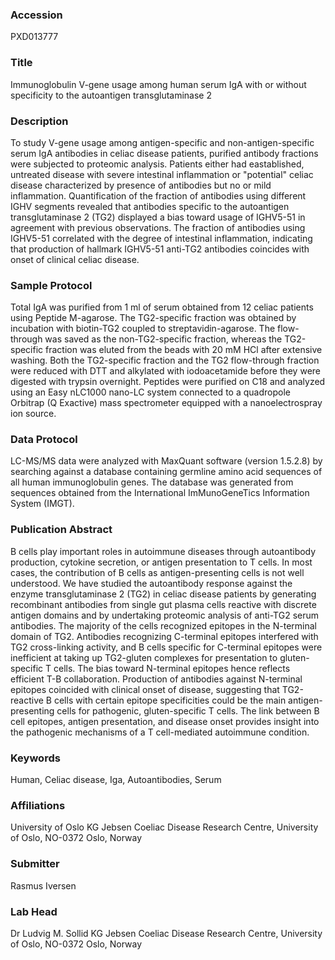 ### Accession
PXD013777

### Title
Immunoglobulin V-gene usage among human serum IgA with or without specificity to the autoantigen transglutaminase 2

### Description
To study V-gene usage among antigen-specific and non-antigen-specific serum IgA antibodies in celiac disease patients, purified antibody fractions were subjected to proteomic analysis. Patients either had eastablished, untreated disease with severe intestinal inflammation or "potential" celiac disease characterized by presence of antibodies but no or mild inflammation. Quantification of the fraction of antibodies using different IGHV segments revealed that antibodies specific to the autoantigen transglutaminase 2 (TG2) displayed a bias toward usage of IGHV5-51 in agreement with previous observations. The fraction of antibodies using IGHV5-51 correlated with the degree of intestinal inflammation, indicating that production of hallmark IGHV5-51 anti-TG2 antibodies coincides with onset of clinical celiac disease.

### Sample Protocol
Total IgA was purified from 1 ml of serum obtained from 12 celiac patients using Peptide M-agarose. The TG2-specific fraction was obtained by incubation with biotin-TG2 coupled to streptavidin-agarose. The flow-through was saved as the non-TG2-specific fraction, whereas the TG2-specific fraction was eluted from the beads with 20 mM HCl after extensive washing. Both the TG2-specific fraction and the TG2 flow-through fraction were reduced with DTT and alkylated with iodoacetamide before they were digested with trypsin overnight. Peptides were purified on C18 and analyzed using an Easy nLC1000 nano-LC system connected to a quadropole Orbitrap (Q Exactive) mass spectrometer equipped with a nanoelectrospray ion source.

### Data Protocol
LC-MS/MS data were analyzed with MaxQuant software (version 1.5.2.8) by searching against a database containing germline amino acid sequences of all human immunoglobulin genes. The database was generated from sequences obtained from the International ImMunoGeneTics Information System (IMGT).

### Publication Abstract
B cells play important roles in autoimmune diseases through autoantibody production, cytokine secretion, or antigen presentation to T cells. In most cases, the contribution of B cells as antigen-presenting cells is not well understood. We have studied the autoantibody response against the enzyme transglutaminase 2 (TG2) in celiac disease patients by generating recombinant antibodies from single gut plasma cells reactive with discrete antigen domains and by undertaking proteomic analysis of anti-TG2 serum antibodies. The majority of the cells recognized epitopes in the N-terminal domain of TG2. Antibodies recognizing C-terminal epitopes interfered with TG2 cross-linking activity, and B cells specific for C-terminal epitopes were inefficient at taking up TG2-gluten complexes for presentation to gluten-specific T cells. The bias toward N-terminal epitopes hence reflects efficient T-B collaboration. Production of antibodies against N-terminal epitopes coincided with clinical onset of disease, suggesting that TG2-reactive B cells with certain epitope specificities could be the main antigen-presenting cells for pathogenic, gluten-specific T cells. The link between B cell epitopes, antigen presentation, and disease onset provides insight into the pathogenic mechanisms of a T cell-mediated autoimmune condition.

### Keywords
Human, Celiac disease, Iga, Autoantibodies, Serum

### Affiliations
University of Oslo
KG Jebsen Coeliac Disease Research Centre, University of Oslo, NO-0372 Oslo, Norway

### Submitter
Rasmus Iversen

### Lab Head
Dr Ludvig M. Sollid
KG Jebsen Coeliac Disease Research Centre, University of Oslo, NO-0372 Oslo, Norway


